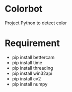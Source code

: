 # Colorbot
Project Python to detect color

# Requirement
- pip install bettercam
- pip install time
- pip install threading
- pip install win32api
- pip install cv2
- pip install numpy
